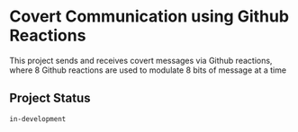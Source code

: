 # Covert Communication using Github Reactions

This project sends and receives covert messages via Github reactions, where 8 Github reactions are used to modulate 8 bits of message at a time

## Project Status

`in-development`